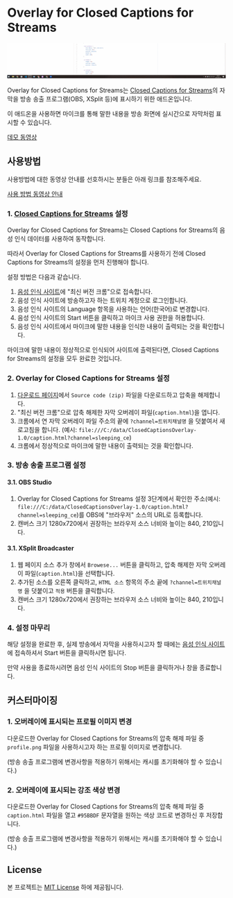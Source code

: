 # Overlay for Closed Captions for Streams

![Sample](./sample.gif)

Overlay for Closed Captions for Streams는 [Closed Captions for Streams](https://www.twitch.tv/ext/xxwoffr2lnpxrgpq228mawvdgxetip)의 자막을 방송 송출 프로그램(OBS, XSplit 등)에 표시하기 위한 애드온입니다.

이 애드온을 사용하면 마이크를 통해 말한 내용을 방송 화면에 실시간으로 자막처럼 표시할 수 있습니다.

[데모 동영상](https://youtu.be/CAIVO6aMgs4)

## 사용방법

사용방법에 대한 동영상 안내를 선호하시는 분들은 아래 링크를 참조해주세요.

[사용 방법 동영상 안내](https://youtu.be/XVN0jyW6wh4)

### 1. [Closed Captions for Streams](https://www.twitch.tv/ext/xxwoffr2lnpxrgpq228mawvdgxetip) 설정

Overlay for Closed Captions for Streams는 Closed Captions for Streams의 음성 인식 데이터를 사용하여 동작합니다.

따라서 Overlay for Closed Captions for Streams를 사용하기 전에 Closed Captions for Streams의 설정을 먼저 진행해야 합니다.

설정 방법은 다음과 같습니다.

1. [음성 인식 사이트](https://cc.go.alejo47.com/recorder)에 "최신 버전 크롬"으로 접속합니다.
2. 음성 인식 사이트에 방송하고자 하는 트위치 계정으로 로그인합니다.
3. 음성 인식 사이트의 Language 항목을 사용하는 언어(한국어)로 변경합니다.
4. 음성 인식 사이트의 Start 버튼을 클릭하고 마이크 사용 권한을 허용합니다.
5. 음성 인식 사이트에서 마이크에 말한 내용을 인식한 내용이 출력되는 것을 확인합니다.

마이크에 말한 내용이 정상적으로 인식되어 사이트에 출력된다면, Closed Captions for Streams의 설정을 모두 완료한 것입니다.

### 2. Overlay for Closed Captions for Streams 설정

1. [다운로드 페이지](https://github.com/yf-dev/ClosedCaptionsOverlay/releases/latest)에서 `Source code (zip)` 파일을 다운로드하고 압축을 해제합니다.
2. "최신 버전 크롬"으로 압축 해제한 자막 오버레이 파일(`caption.html`)을 엽니다.
3. 크롬에서 연 자막 오버레이 파일 주소의 끝에 `?channel=트위치채널명` 을 덧붙여서 새로고침을 합니다. (예시: `file:///C:/data/ClosedCaptionsOverlay-1.0/caption.html?channel=sleeping_ce`)
4. 크롬에서 정상적으로 마이크에 말한 내용이 출력되는 것을 확인합니다.

### 3. 방송 송출 프로그램 설정

#### 3.1. OBS Studio

1. Overlay for Closed Captions for Streams 설정 3단계에서 확인한 주소(예시: `file:///C:/data/ClosedCaptionsOverlay-1.0/caption.html?channel=sleeping_ce`)를 OBS에 "브라우저" 소스의 URL로 등록합니다.
2. 캔버스 크기 1280x720에서 권장하는 브라우저 소스 너비와 높이는 840, 210입니다.

#### 3.1. XSplit Broadcaster

1. 웹 페이지 소스 추가 창에서 `Browese...` 버튼을 클릭하고, 압축 해제한 자막 오버레이 파일(`caption.html`)을 선택합니다.
2. 추가된 소스를 오른쪽 클릭하고, `HTML 소스` 항목의 주소 끝에 `?channel=트위치채널명` 을 덧붙이고 `적용` 버튼을 클릭합니다.
2. 캔버스 크기 1280x720에서 권장하는 브라우저 소스 너비와 높이는 840, 210입니다.

### 4. 설정 마무리

해당 설정을 완료한 후, 실제 방송에서 자막을 사용하시고자 할 때에는 [음성 인식 사이트](https://cc.go.alejo47.com/recorder)에 접속하셔서 Start 버튼을 클릭하시면 됩니다.

만약 사용을 종료하시려면 음성 인식 사이트의 Stop 버튼을 클릭하거나 창을 종료합니다.

## 커스터마이징

### 1. 오버레이에 표시되는 프로필 이미지 변경

다운로드한 Overlay for Closed Captions for Streams의 압축 해제 파일 중 `profile.png` 파일을 사용하시고자 하는 프로필 이미지로 변경합니다.

(방송 송출 프로그램에 변경사항을 적용하기 위해서는 캐시를 초기화해야 할 수 있습니다.)

### 2. 오버레이에 표시되는 강조 색상 변경

다운로드한 Overlay for Closed Captions for Streams의 압축 해제 파일 중 `caption.html` 파일을 열고 `#95BBDF` 문자열을 원하는 색상 코드로 변경하신 후 저장합니다.

(방송 송출 프로그램에 변경사항을 적용하기 위해서는 캐시를 초기화해야 할 수 있습니다.)

## License

본 프로젝트는 [MIT License](./LICENSE) 하에 제공됩니다.